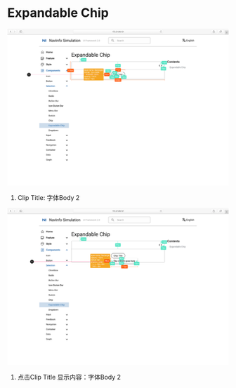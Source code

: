 # Expandable Chip

![UI Framework Selection - Expandable Chip1](/docs/imgs/ns_ui_framework/selection/Expandable_Chip1.png)

1. Clip Title: 字体Body 2

![UI Framework Selection - Expandable Chip2](/docs/imgs/ns_ui_framework/selection/Expandable_Chip2.png)

1. 点击Clip Title 显示内容：字体Body 2

